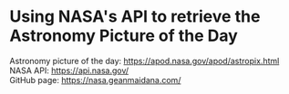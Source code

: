 # Using NASA's API to retrieve the Astronomy Picture of the Day
Astronomy picture of the day: https://apod.nasa.gov/apod/astropix.html <br/>
NASA API: https://api.nasa.gov/ <br/>
GitHub page: https://nasa.geanmaidana.com/
